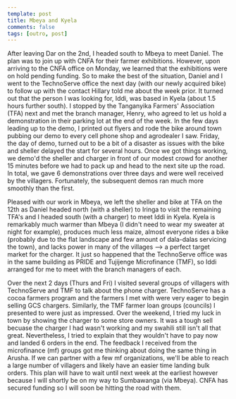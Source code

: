 ```yaml
---
template: post
title: Mbeya and Kyela
comments: false
tags: [outro, post]
---
```

After leaving Dar on the 2nd, I headed south to Mbeya to meet Daniel. The plan was to join up with CNFA for their farmer exhibitions. However, upon arriving to the CNFA office on Monday, we learned that the exhibitions were on hold pending funding. So to make the best of the situation, Daniel and I went to the TechnoServe office the next day (with our newly acquired bike) to follow up with the contact Hillary told me about the week prior. <!-- more --> It turned out that the person I was looking for, Iddi, was based in Kyela (about 1.5 hours further south). I stopped by the Tanganyika Farmers' Association (TFA) next and met the branch manager, Henry, who agreed to let us hold a demonstration in their parking lot at the end of the week. In the few days leading up to the demo, I printed out flyers and rode the bike around town pubbing our demo to every cell phone shop and agrodealer I saw. Friday, the day of demo, turned out to be a bit of a disaster as issues with the bike and sheller delayed the start for several hours. Once we got things working, we demo'd the sheller and charger in front of our modest crowd for another 15 minutes before we had to pack up and head to the next site up the road. In total, we gave 6 demonstrations over three days and were well received by the villagers. Fortunately, the subsequent demos ran much more smoothly than the first.

Pleased with our work in Mbeya, we left the sheller and bike at TFA on the 12th as Daniel headed north (with a sheller) to Iringa to visit the remaining TFA's and I headed south (with a charger) to meet Iddi in Kyela. Kyela is remarkably much warmer than Mbeya (I didn't need to wear my sweater at night for example), produces much less maize, almost everyone rides a bike (probably due to the flat landscape and few amount of dala-dalas servicing the town), and lacks power in many of the villages --> a perfect target market for the charger. It just so happened that the TechnoServe office was in the same building as PRIDE and Tujijenge Microfinance (TMF), so Iddi arranged for me to meet with the branch managers of each.

Over the next 2 days (Thurs and Fri) I visited several groups of villagers with TechnoServe and TMF to talk about the phone charger. TechnoServe has a cocoa farmers program and the farmers I met with were very eager to begin selling GCS chargers. Similarly, the TMF farmer loan groups (councils) I presented to were just as impressed. Over the weekend, I tried my luck in town by showing the charger to some store owners. It was a tough sell becuase the charger I had wasn't working and my swahili still isn't all that great. Nevertheless, I tried to explain that they wouldn't have to pay now and landed 6 orders in the end. The feedback I received from the microfinance (mf) groups got me thinking about doing the same thing in Arusha. If we can partner with a few mf organizations, we'll be able to reach a large number of villagers and likely have an easier time landing bulk orders. This plan will have to wait until next week at the earliest however because I will shortly be on my way to Sumbawanga (via Mbeya). CNFA has secured funding so I will soon be hitting the road with them.
